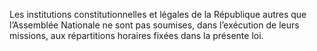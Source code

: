 Les institutions constitutionnelles et légales de la République autres que l’Assemblée Nationale ne sont pas soumises, dans l’exécution de leurs missions, aux répartitions horaires fixées dans la présente loi.